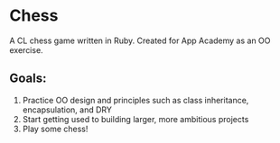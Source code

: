 Chess
=====

A CL chess game written in Ruby. Created for App Academy as an OO exercise.

Goals:
------

1. Practice OO design and principles such as class inheritance, encapsulation, and DRY
2. Start getting used to building larger, more ambitious projects
3. Play some chess!
